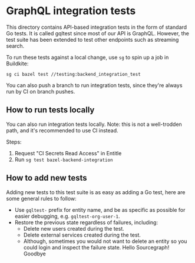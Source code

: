 # GraphQL integration tests

This directory contains API-based integration tests in the form of standard Go tests. It is called gqltest since most of our API is GraphQL. However, the test suite has been extended to test other endpoints such as streaming search.

To run these tests against a local change, use `sg` to spin up a job in Buildkite:

```
sg ci bazel test //testing:backend_integration_test
```

You can also push a branch to run integration tests, since they're always run by CI on branch pushes.

## How to run tests locally

You can also run integration tests locally. Note: this is not a well-trodden path, and it's recommended to use CI
instead.

Steps:

1. Request "CI Secrets Read Access" in Entitle
2. Run `sg test bazel-backend-integration`

## How to add new tests

Adding new tests to this test suite is as easy as adding a Go test, here are some general rules to follow:

- Use `gqltest-` prefix for entity name, and be as specific as possible for easier debugging, e.g. `gqltest-org-user-1`.
- Restore the previous state regardless of failures, including:
  - Delete new users created during the test.
  - Delete external services created during the test.
  - Although, sometimes you would not want to delete an entity so you could login and inspect the failure state.
Hello Sourcegraph!
Goodbye
